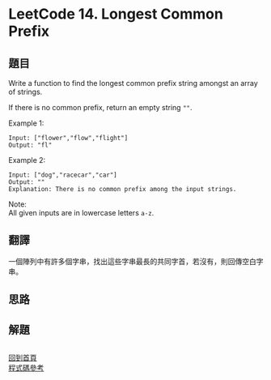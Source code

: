 # LeetCode 14. Longest Common Prefix

## 題目

Write a function to find the longest common prefix string amongst an array of strings.

If there is no common prefix, return an empty string `""`.

Example 1:
```
Input: ["flower","flow","flight"]
Output: "fl"
```
Example 2:
```
Input: ["dog","racecar","car"]
Output: ""
Explanation: There is no common prefix among the input strings.
```  
Note:  
All given inputs are in lowercase letters `a-z`.

## 翻譯

一個陣列中有許多個字串，找出這些字串最長的共同字首，若沒有，則回傳空白字串。

## 思路

## 解題
```
```
[回到首頁](../../README.md)  
[程式碼參考](scripts/index.js)